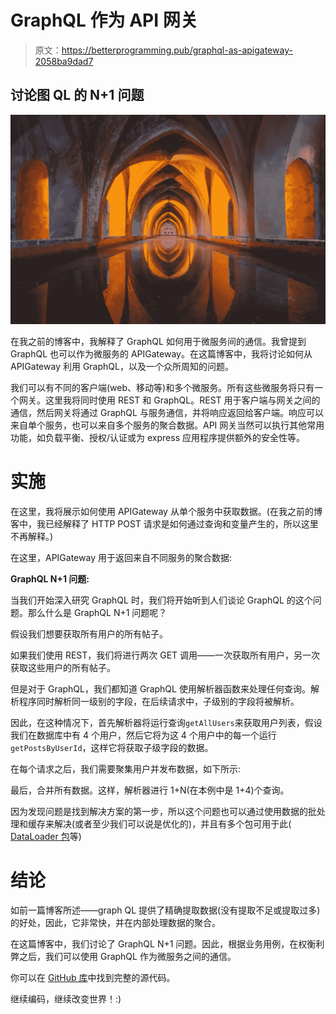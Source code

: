 # GraphQL 作为 API 网关

> 原文：<https://betterprogramming.pub/graphql-as-apigateway-2058ba9dad7>

## 讨论图 QL 的 N+1 问题

![](img/30926ca0dfa807bfc0538527c47e166e.png)

在我之前的博客中，我解释了 GraphQL 如何用于微服务间的通信。我曾提到 GraphQL 也可以作为微服务的 APIGateway。在这篇博客中，我将讨论如何从 APIGateway 利用 GraphQL，以及一个众所周知的问题。

我们可以有不同的客户端(web、移动等)和多个微服务。所有这些微服务将只有一个网关。这里我将同时使用 REST 和 GraphQL。REST 用于客户端与网关之间的通信，然后网关将通过 GraphQL 与服务通信，并将响应返回给客户端。响应可以来自单个服务，也可以来自多个服务的聚合数据。API 网关当然可以执行其他常用功能，如负载平衡、授权/认证或为 express 应用程序提供额外的安全性等。

# **实施**

在这里，我将展示如何使用 APIGateway 从单个服务中获取数据。(在我之前的博客中，我已经解释了 HTTP POST 请求是如何通过查询和变量产生的，所以这里不再解释。)

在这里，APIGateway 用于返回来自不同服务的聚合数据:

**GraphQL N+1 问题:**

当我们开始深入研究 GraphQL 时，我们将开始听到人们谈论 GraphQL 的这个问题。那么什么是 GraphQL N+1 问题呢？

假设我们想要获取所有用户的所有帖子。

如果我们使用 REST，我们将进行两次 GET 调用——一次获取所有用户，另一次获取这些用户的所有帖子。

但是对于 GraphQL，我们都知道 GraphQL 使用解析器函数来处理任何查询。解析程序同时解析同一级别的字段，在后续请求中，子级别的字段将被解析。

因此，在这种情况下，首先解析器将运行查询`getAllUsers`来获取用户列表，假设我们在数据库中有 4 个用户，然后它将为这 4 个用户中的每一个运行`getPostsByUserId`，这样它将获取子级字段的数据。

在每个请求之后，我们需要聚集用户并发布数据，如下所示:

最后，合并所有数据。这样，解析器进行 1+N(在本例中是 1+4)个查询。

因为发现问题是找到解决方案的第一步，所以这个问题也可以通过使用数据的批处理和缓存来解决(或者至少我们可以说是优化的)，并且有多个包可用于此( [DataLoader 包](https://www.npmjs.com/package/dataloader)等)

# **结论**

如前一篇博客所述——graph QL 提供了精确提取数据(没有提取不足或提取过多)的好处，因此，它非常快，并在内部处理数据的聚合。

在这篇博客中，我们讨论了 GraphQL N+1 问题。因此，根据业务用例，在权衡利弊之后，我们可以使用 GraphQL 作为微服务之间的通信。

你可以在 [GitHub 库](https://github.com/aindrila-choudhuri/graphql-microservices-communication)中找到完整的源代码。

继续编码，继续改变世界！:)